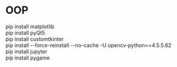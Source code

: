 # OOP
pip install matplotlib  
pip install pyQt5  
pip install customtkinter  
pip install --force-reinstall --no-cache -U opencv-python==4.5.5.62  
pip install jupyter  
pip install pygame
